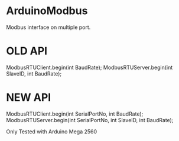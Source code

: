# ArduinoModbus
Modbus interface on multiple port.

# OLD API
ModbusRTUClient.begin(int BaudRate);
ModbusRTUServer.begin(int SlaveID, int BaudRate);

# NEW API
ModbusRTUClient.begin(int SerialPortNo, int BaudRate);
ModbusRTUServer.begin(int SerialPortNo, int SlaveID, int BaudRate);

Only Tested with Arduino Mega 2560
